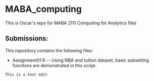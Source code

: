 # MABA_computing
This is Oscar's repo for MABA 2111 Computing for Analytics files


## Submissions:

This repository contains the following files: 

* Assignment01.R -- Using NBA and tuition dataset, basic subsetting functions are demonstrated in this script. 

```
This is a test edit
```

